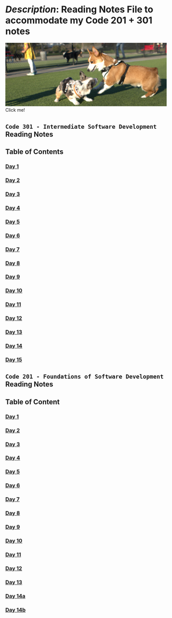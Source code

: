 # _Description_: Reading Notes File to accommodate my **Code 201 + 301** notes

[![My Dog](doc/assets/Yuda.png)](https://thumbs.gfycat.com/BabyishSeveralBichonfrise-size_restricted.gif)
Click me!

## `Code 301 - Intermediate Software Development` Reading Notes

## Table of Contents

### [Day 1](class.01.md)

### [Day 2](class.02.md)

### [Day 3](class.03.md)

### [Day 4](class.04.md)

### [Day 5](class.05.md)

### [Day 6](class.06.md)

### [Day 7](class.07.md)

### [Day 8](class.08.md)

### [Day 9](class.09.md)

### [Day 10](class.10.md)

### [Day 11](class.11.md)

### [Day 12](class.12.md)

### [Day 13](class.13.md)

### [Day 14](class.14.md)

### [Day 15](class.15.md)

## `Code 201 - Foundations of Software Development` Reading Notes

## Table of Content

### [Day 1](class-01.md)

### [Day 2](class-02.md)

### [Day 3](class-03.md)

### [Day 4](class-04.md)

### [Day 5](class-05.md)

### [Day 6](class-06.md)

### [Day 7](class-07.md)

### [Day 8](class-08.md)

### [Day 9](class-09.md)

### [Day 10](class-10.md)

### [Day 11](class-11.md)

### [Day 12](class-12.md)

### [Day 13](class-13.md)

### [Day 14a](class-14a.md)

### [Day 14b](class-14b.md)

